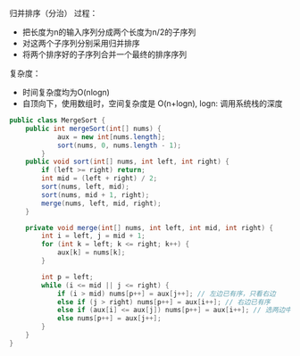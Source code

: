 归并排序（分治） 
过程：
- 把长度为n的输入序列分成两个长度为n/2的子序列
- 对这两个子序列分别采用归并排序
- 将两个排序好的子序列合并一个最终的排序序列   

复杂度：
- 时间复杂度均为O(nlogn)
- 自顶向下，使用数组时，空间复杂度是 O(n+logn), logn: 调用系统栈的深度

```java
public class MergeSort {
    public int mergeSort(int[] nums) {
            aux = new int[nums.length];
            sort(nums, 0, nums.length - 1);        
        }
    public void sort(int[] nums, int left, int right) {
        if (left >= right) return;
        int mid = (left + right) / 2;
        sort(nums, left, mid);
        sort(nums, mid + 1, right);
        merge(nums, left, mid, right);
    }

    private void merge(int[] nums, int left, int mid, int right) {
        int i = left, j = mid + 1;
        for (int k = left; k <= right; k++) {
            aux[k] = nums[k];
        }

        int p = left;
        while (i <= mid || j <= right) {
            if (i > mid) nums[p++] = aux[j++]; // 左边已有序，只看右边
            else if (j > right) nums[p++] = aux[i++]; // 右边已有序
            else if (aux[i] <= aux[j]) nums[p++] = aux[i++]; // 选两边中较小的
            else nums[p++] = aux[j++];  
        }
    }
}
```